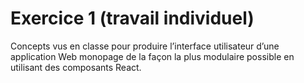 # Exercice 1 (travail individuel)

Concepts vus en classe pour produire l’interface utilisateur d’une application Web monopage de la façon la plus modulaire possible en utilisant des composants React.
